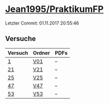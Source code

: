 # [Jean1995/PraktikumFP](https://github.com/Jean1995/PraktikumFP)

Letzter Commit: 01.11.2017 20:55:46

## Versuche

|       Versuch        |                            Ordner                            |PDFs|
|----------------------|--------------------------------------------------------------|----|
|[1](../../versuch/1)  |[V01](https://github.com/Jean1995/PraktikumFP/tree/master/V01)|–   |
|[21](../../versuch/21)|[V21](https://github.com/Jean1995/PraktikumFP/tree/master/V21)|–   |
|[25](../../versuch/25)|[V25](https://github.com/Jean1995/PraktikumFP/tree/master/V25)|–   |
|[47](../../versuch/47)|[V47](https://github.com/Jean1995/PraktikumFP/tree/master/V47)|–   |
|[53](../../versuch/53)|[V53](https://github.com/Jean1995/PraktikumFP/tree/master/V53)|–   |
